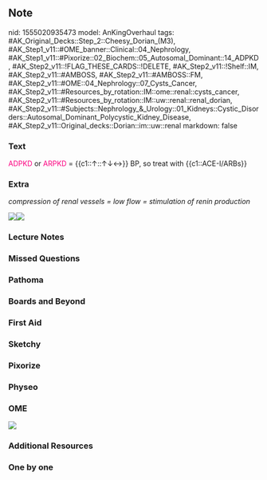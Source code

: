 ## Note
nid: 1555020935473
model: AnKingOverhaul
tags: #AK_Original_Decks::Step_2::Cheesy_Dorian_(M3), #AK_Step1_v11::#OME_banner::Clinical::04_Nephrology, #AK_Step1_v11::#Pixorize::02_Biochem::05_Autosomal_Dominant::14_ADPKD, #AK_Step2_v11::!FLAG_THESE_CARDS::!DELETE, #AK_Step2_v11::!Shelf::IM, #AK_Step2_v11::#AMBOSS, #AK_Step2_v11::#AMBOSS::FM, #AK_Step2_v11::#OME::04_Nephrology::07_Cysts_Cancer, #AK_Step2_v11::#Resources_by_rotation::IM::ome::renal::cysts_cancer, #AK_Step2_v11::#Resources_by_rotation::IM::uw::renal::renal_dorian, #AK_Step2_v11::#Subjects::Nephrology_&_Urology::01_Kidneys::Cystic_Disorders::Autosomal_Dominant_Polycystic_Kidney_Disease, #AK_Step2_v11::Original_decks::Dorian::im::uw::renal
markdown: false

### Text
<font color="#FC0280">ADPKD</font> or <font color=
"#FC0280">ARPKD</font> = {{c1::↑::↑↓↔}} BP, so treat with
{{c1::ACE-I/ARBs}}

### Extra
<i>compression of renal vessels = low flow = stimulation of renin
production</i>
<div><img src="paste-3658281344040961.jpg"><img src=
"paste-11571827306397697.jpg"></div>

### Lecture Notes


### Missed Questions


### Pathoma


### Boards and Beyond


### First Aid


### Sketchy


### Pixorize


### Physeo


### OME
<div class="ome-widget">
  <a href=
  "https://onlinemeded.org/spa/nephrology?ref=anki"><img src=
  "_OME_AnkiFlashcards_Topic_4.png"></a>
</div>

### Additional Resources


### One by one

